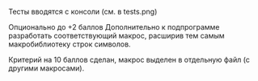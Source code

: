 Тесты вводятся с консоли (см. в tests.png)

Опционально до +2 баллов
Дополнительно к подпрограмме разработать соответствующий макрос, расширив тем самым макробиблиотеку строк символов.

Критерий на 10 баллов сделан, макрос выделен в отдельную файл (с другими макросами).